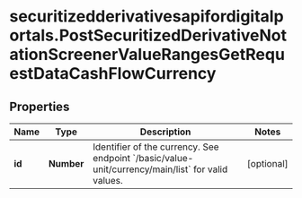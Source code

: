 # securitizedderivativesapifordigitalportals.PostSecuritizedDerivativeNotationScreenerValueRangesGetRequestDataCashFlowCurrency

## Properties

Name | Type | Description | Notes
------------ | ------------- | ------------- | -------------
**id** | **Number** | Identifier of the currency. See endpoint &#x60;/basic/value-unit/currency/main/list&#x60; for valid values. | [optional] 


